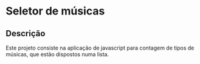 # Seletor de músicas

## Descrição

Este projeto consiste na aplicação de javascript para contagem de tipos de músicas, que estão dispostos numa lista. 

